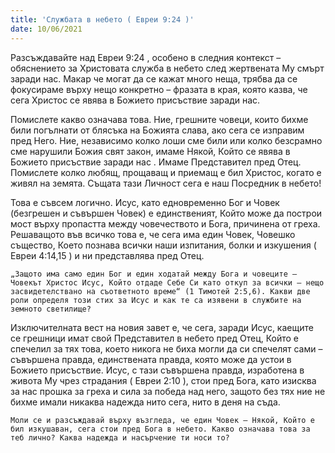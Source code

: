 ```yaml
---
title: 'Службата в небето ( Евреи 9:24 )'
date: 10/06/2021
---
```


Разсъждавайте над Евреи 9:24 , особено в следния контекст – обяснението за Христовата служба в небето след жертвената Му смърт заради нас. Макар че могат да се кажат много неща, трябва да се фокусираме върху нещо конкретно – фразата в края, която казва, че сега Христос се явява в Божието присъствие заради нас.

Помислете какво означава това. Ние, грешните човеци, които бихме били погълнати от блясъка на Божията слава, ако сега се изправим пред Него. Ние, независимо колко лоши сме били или колко безсрамно сме нарушили Божия свят закон, имаме Някой, Който се явява в Божието присъствие заради нас . Имаме Представител пред Отец. Помислете колко любящ, прощаващ и приемащ е бил Христос, когато е живял на земята. Същата тази Личност сега е наш Посредник в небето!

Това е съвсем логично. Исус, като едновременно Бог и Човек (безгрешен и съвършен Човек) е единственият, Който може да построи мост върху пропастта между човечеството и Бога, причинена от греха. Решаващото във всичко това е, че сега има един Човек, Човешко същество, Което познава всички наши изпитания, болки и изкушения ( Евреи 4:14,15 ) и ни представлява пред Отец.

`„Защото има само един Бог и един ходатай между Бога и човеците – Човекът Христос Исус, Който отдаде Себе Си като откуп за всички – нещо засвидетелствано на съответното време“ (1 Тимотей 2:5,6). Какви две роли определя този стих за Исус и как те са изявени в службите на земното светилище?`

Изключителната вест на новия завет е, че сега, заради Исус, каещите се грешници имат свой Представител в небето пред Отец, Който е спечелил за тях това, което никога не биха могли да си спечелят сами – съвършена правда, единствената правда, която може да устои в Божието присъствие. Исус, с тази съвършена правда, изработена в живота Му чрез страдания ( Евреи 2:10 ), стои пред Бога, като изисква за нас прошка за греха и сила за победа над него, защото без тях ние не бихме имали никаква надежда нито сега, нито в деня на съда.

`Моли се и разсъждавай върху възгледа, че един Човек – Някой, Който е бил изкушаван, сега стои пред Бога в небето. Какво означава това за теб лично? Каква надежда и насърчение ти носи то?`